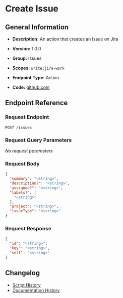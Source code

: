 <!-- BEGIN GENERATED CONTENT -->
# Create Issue

## General Information

- **Description:** An action that creates an Issue on Jira

- **Version:** 1.0.0
- **Group:** Issues
- **Scopes:** `write:jira-work`
- **Endpoint Type:** Action
- **Code:** [github.com](https://github.com/NangoHQ/integration-templates/tree/main/integrations/jira/actions/create-issue.ts)


## Endpoint Reference

### Request Endpoint

`POST /issues`

### Request Query Parameters

_No request parameters_

### Request Body

```json
{
  "summary": "<string>",
  "description?": "<string>",
  "assignee?": "<string>",
  "labels?": [
    "<string>"
  ],
  "project": "<string>",
  "issueType": "<string>"
}
```

### Request Response

```json
{
  "id": "<string>",
  "key": "<string>",
  "self": "<string>"
}
```

## Changelog

- [Script History](https://github.com/NangoHQ/integration-templates/commits/main/integrations/jira/actions/create-issue.ts)
- [Documentation History](https://github.com/NangoHQ/integration-templates/commits/main/integrations/jira/actions/create-issue.md)

<!-- END  GENERATED CONTENT -->

